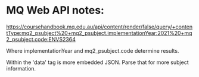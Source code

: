 # MQ Web API notes:

https://coursehandbook.mq.edu.au/api/content/render/false/query/+contentType:mq2_psubject%20+mq2_psubject.implementationYear:2021%20+mq2_psubject.code:ENVS2364

Where implementationYear and mq2_psubject.code determine results.

Within the 'data' tag is more embedded JSON. Parse that for more subject information. 